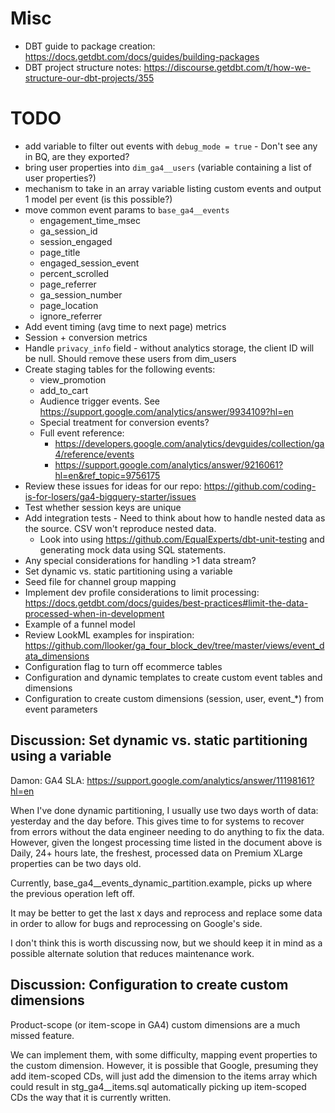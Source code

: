 
# Misc

- DBT guide to package creation: https://docs.getdbt.com/docs/guides/building-packages
- DBT project structure notes: https://discourse.getdbt.com/t/how-we-structure-our-dbt-projects/355

# TODO

- add variable to filter out events with `debug_mode = true` - Don't see any in BQ, are they exported? 
- bring user properties into `dim_ga4__users` (variable containing a list of user properties?)
- mechanism to take in an array variable listing custom events and output 1 model per event (is this possible?)
- move common event params to `base_ga4__events`
    - engagement_time_msec
    - ga_session_id
    - session_engaged
    - page_title
    - engaged_session_event
    - percent_scrolled
    - page_referrer
    - ga_session_number
    - page_location
    - ignore_referrer
- Add event timing (avg time to next page) metrics
- Session + conversion metrics
- Handle `privacy_info` field - without analytics storage, the client ID will be null. Should remove these users from dim_users
- Create staging tables for the following events:
    - view_promotion    
    - add_to_cart
    - Audience trigger events. See https://support.google.com/analytics/answer/9934109?hl=en
    - Special treatment for conversion events?
    - Full event reference: 
        - https://developers.google.com/analytics/devguides/collection/ga4/reference/events
        - https://support.google.com/analytics/answer/9216061?hl=en&ref_topic=9756175
- Review these issues for ideas for our repo: https://github.com/coding-is-for-losers/ga4-bigquery-starter/issues
- Test whether session keys are unique
- Add integration tests - Need to think about how to handle nested data as the source. CSV won't reproduce nested data. 
    - Look into using https://github.com/EqualExperts/dbt-unit-testing and generating mock data using SQL statements. 
- Any special considerations for handling >1 data stream? 
- Set dynamic vs. static partitioning using a variable
- Seed file for channel group mapping
- Implement dev profile considerations to limit processing: https://docs.getdbt.com/docs/guides/best-practices#limit-the-data-processed-when-in-development
- Example of a funnel model
- Review LookML examples for inspiration: https://github.com/llooker/ga_four_block_dev/tree/master/views/event_data_dimensions
- Configuration flag to turn off ecommerce tables
- Configuration and dynamic templates to create custom event tables and dimensions
- Configuration to create custom dimensions (session, user, event_*) from event parameters

## Discussion: Set dynamic vs. static partitioning using a variable
Damon:
GA4 SLA: https://support.google.com/analytics/answer/11198161?hl=en

When I've done dynamic partitioning, I usually use two days worth of data: yesterday and the day before. This gives time to for systems to recover from errors without the data engineer needing to do anything to fix the data. However, given the longest processing time listed in the document above is Daily, 24+ hours late, the freshest, processed data on Premium XLarge properties can be two days old. 

Currently, base_ga4__events_dynamic_partition.example, picks up where the previous operation left off.

It may be better to get the last x days and reprocess and replace some data in order to allow for bugs and reprocessing on Google's side.

I don't think this is worth discussing now, but we should keep it in mind as a possible alternate solution that reduces maintenance work.

## Discussion: Configuration to create custom dimensions

Product-scope (or item-scope in GA4) custom dimensions are a much missed feature.

We can implement them, with some difficulty, mapping event properties to the custom dimension. However, it is possible that Google, presuming they add item-scoped CDs, will just add the dimension to the items array which could result in stg_ga4__items.sql automatically picking up item-scoped CDs the way that it is currently written.